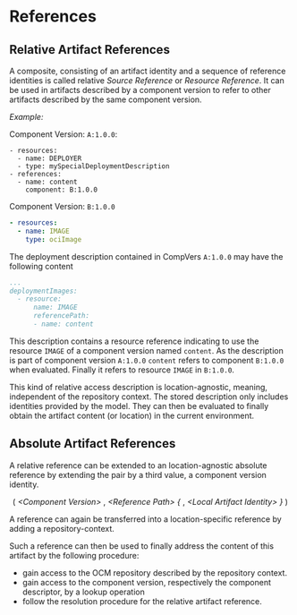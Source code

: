 # References

## Relative Artifact References

A composite, consisting of an artifact identity and a sequence of reference identities is called relative *Source Reference* or *Resource Reference*. It can be used in artifacts described by a component version to refer to other artifacts described by the same component version.

*Example:*

Component Version: `A:1.0.0`:

```
- resources:
  - name: DEPLOYER
  - type: mySpecialDeploymentDescription
- references:
  - name: content
    component: B:1.0.0
```

Component Version: `B:1.0.0`

```yaml
- resources:
  - name: IMAGE
    type: ociImage
```

The deployment description contained in CompVers `A:1.0.0` may have the following content

```yaml
...
deploymentImages:
  - resource:
      name: IMAGE
      referencePath:
      - name: content
```

This description contains a resource reference indicating to use the resource `IMAGE` of a component version named `content`. As the description is part of component version `A:1.0.0` `content` refers to component `B:1.0.0` when evaluated. Finally it refers to resource `IMAGE` in `B:1.0.0`.

This kind of relative access description is location-agnostic, meaning, independent of the repository context. The stored description only includes identities provided by the model. They can then be evaluated to finally obtain the artifact content (or location) in the current environment.

## Absolute Artifact References

A relative reference can be extended to an location-agnostic absolute reference by extending
the pair by a third value, a component version identity.

<div align="center">

( *&lt;Component Version>* , *&lt;Reference Path> {* , *&lt;Local Artifact Identity> }* )

</div>

A reference can again be transferred into a location-specific reference by adding a repository-context.

Such a reference can then be used to finally address the content of this artifact by the
following procedure:

- gain access to the OCM repository described by the repository context.
- gain access to the component version, respectively the component descriptor, by a lookup operation
- follow the resolution procedure for the relative artifact reference.
